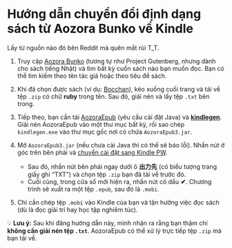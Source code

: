 # Hướng dẫn chuyển đổi định dạng sách từ Aozora Bunko về Kindle

Lấy từ nguồn nào đó bên Reddit mà quên mất rùi T_T.

1. Truy cập [Aozora Bunko](http://www.aozora.gr.jp/) (tương tự như Project Gutenberg, nhưng dành cho sách tiếng Nhật) và tìm bất kỳ cuốn sách nào bạn muốn đọc. Bạn có thể tìm kiếm theo tên tác giả hoặc theo tiêu đề sách.  

2. Khi đã chọn được sách (ví dụ: [Bocchan](http://www.aozora.gr.jp/cards/000148/card752.html)), kéo xuống cuối trang và tải về tệp `.zip` có chữ **ruby** trong tên. Sau đó, giải nén và lấy tệp `.txt` bên trong.  

3. Tiếp theo, bạn cần tải [AozoraEpub](github.com/kyukyunyorituryo/AozoraEpub3) (yêu cầu cài đặt Java) và **[kindlegen](https://old.reddit.com/r/kindle/comments/igveym/anybody_for_the_backup_zip_file_of_kindlegen/gdppak9/)**. Giải nén AozoraEpub vào một thư mục bất kỳ, rồi sao chép `kindlegen.exe` vào thư mục gốc nơi có chứa `AozoraEpub3.jar`.  

4. Mở `AozoraEpub3.jar` (nếu chưa cài Java thì có thể sẽ báo lỗi). Nhấn nút ở góc trên bên phải và [chuyển cài đặt sang Kindle PW](http://i.imgur.com/dzU71nc.png).  
   - Sau đó, nhấn nút bên phải ngay dưới ô **出力先** (có biểu tượng trang giấy ghi “TXT”) và chọn tệp `.zip` bạn đã tải về trước đó.  
   - Cuối cùng, trong cửa sổ mới hiện ra, nhấn nút có dấu **✔**. Chương trình sẽ xuất ra một tệp `.epub`, sau đó là `.mobi`.  

5. Chỉ cần chép tệp `.mobi` vào Kindle của bạn và tận hưởng việc đọc sách (dù là đọc giải trí hay học tập nghiêm túc).  

💡 **Lưu ý:** Sau khi đăng hướng dẫn này, mình nhận ra rằng bạn thậm chí **không cần giải nén tệp `.txt`**. AozoraEpub có thể xử lý trực tiếp tệp `.zip` mà bạn tải về.  

